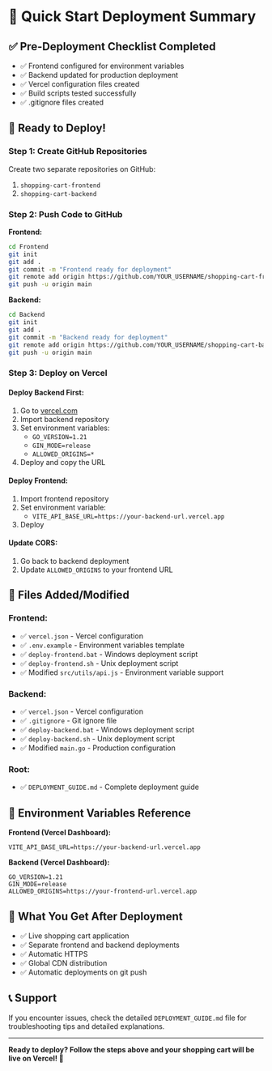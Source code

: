# 🎯 Quick Start Deployment Summary

## ✅ Pre-Deployment Checklist Completed
- ✅ Frontend configured for environment variables
- ✅ Backend updated for production deployment
- ✅ Vercel configuration files created
- ✅ Build scripts tested successfully
- ✅ .gitignore files created

## 🚀 Ready to Deploy!

### Step 1: Create GitHub Repositories
Create two separate repositories on GitHub:
1. `shopping-cart-frontend` 
2. `shopping-cart-backend`

### Step 2: Push Code to GitHub

**Frontend:**
```bash
cd Frontend
git init
git add .
git commit -m "Frontend ready for deployment"
git remote add origin https://github.com/YOUR_USERNAME/shopping-cart-frontend.git
git push -u origin main
```

**Backend:**
```bash
cd Backend
git init
git add .
git commit -m "Backend ready for deployment"
git remote add origin https://github.com/YOUR_USERNAME/shopping-cart-backend.git
git push -u origin main
```

### Step 3: Deploy on Vercel

#### Deploy Backend First:
1. Go to [vercel.com](https://vercel.com)
2. Import backend repository
3. Set environment variables:
   - `GO_VERSION=1.21`
   - `GIN_MODE=release`
   - `ALLOWED_ORIGINS=*`
4. Deploy and copy the URL

#### Deploy Frontend:
1. Import frontend repository
2. Set environment variable:
   - `VITE_API_BASE_URL=https://your-backend-url.vercel.app`
3. Deploy

#### Update CORS:
1. Go back to backend deployment
2. Update `ALLOWED_ORIGINS` to your frontend URL

## 📁 Files Added/Modified

### Frontend:
- ✅ `vercel.json` - Vercel configuration
- ✅ `.env.example` - Environment variables template
- ✅ `deploy-frontend.bat` - Windows deployment script
- ✅ `deploy-frontend.sh` - Unix deployment script
- ✅ Modified `src/utils/api.js` - Environment variable support

### Backend:
- ✅ `vercel.json` - Vercel configuration
- ✅ `.gitignore` - Git ignore file
- ✅ `deploy-backend.bat` - Windows deployment script
- ✅ `deploy-backend.sh` - Unix deployment script
- ✅ Modified `main.go` - Production configuration

### Root:
- ✅ `DEPLOYMENT_GUIDE.md` - Complete deployment guide

## 🔧 Environment Variables Reference

**Frontend (Vercel Dashboard):**
```
VITE_API_BASE_URL=https://your-backend-url.vercel.app
```

**Backend (Vercel Dashboard):**
```
GO_VERSION=1.21
GIN_MODE=release
ALLOWED_ORIGINS=https://your-frontend-url.vercel.app
```

## 🎉 What You Get After Deployment
- ✅ Live shopping cart application
- ✅ Separate frontend and backend deployments
- ✅ Automatic HTTPS
- ✅ Global CDN distribution
- ✅ Automatic deployments on git push

## 📞 Support
If you encounter issues, check the detailed `DEPLOYMENT_GUIDE.md` file for troubleshooting tips and detailed explanations.

---
**Ready to deploy? Follow the steps above and your shopping cart will be live on Vercel! 🚀**
